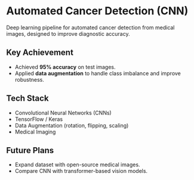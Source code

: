 # Automated Cancer Detection (CNN)

Deep learning pipeline for automated cancer detection from medical images, designed to improve diagnostic accuracy.

##  Key Achievement
- Achieved **95% accuracy** on test images.  
- Applied **data augmentation** to handle class imbalance and improve robustness.  

##  Tech Stack
- Convolutional Neural Networks (CNNs)  
- TensorFlow / Keras  
- Data Augmentation (rotation, flipping, scaling)  
- Medical Imaging  

## Future Plans
- Expand dataset with open-source medical images.  
- Compare CNN with transformer-based vision models.  
